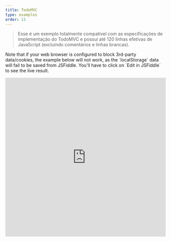 ```yaml
---
title: TodoMVC
type: examples
order: 11
---
```


> Esse é um exemplo totalmente compatível com as especificações de implementação do TodoMVC e possui até 120 linhas efetivas de JavaScript (excluindo comentários e linhas brancas).

<p class="tip">Note that if your web browser is configured to block 3rd-party data/cookies, the example below will not work, as the `localStorage` data will fail to be saved from JSFiddle. You'll have to click on `Edit in JSFiddle` to see the live result.</p>

<iframe width="100%" height="500" src="https://jsfiddle.net/yyx990803/4dr2fLb7/embedded/result,html,js,css" allowfullscreen="allowfullscreen" frameborder="0"></iframe>
